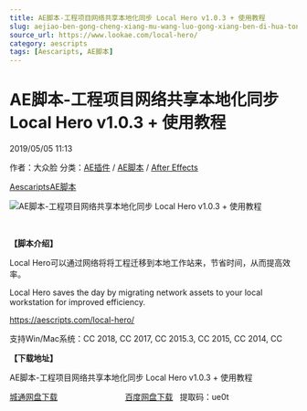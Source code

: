 ```yaml
---
title: AE脚本-工程项目网络共享本地化同步 Local Hero v1.0.3 + 使用教程
slug: aejiao-ben-gong-cheng-xiang-mu-wang-luo-gong-xiang-ben-di-hua-tong-bu-local-hero-v1-0-3-shi-yong-jiao-cheng
source_url: https://www.lookae.com/local-hero/
category: aescripts
tags: [Aescaripts, AE脚本]
---
```

# AE脚本-工程项目网络共享本地化同步 Local Hero v1.0.3 + 使用教程

2019/05/05 11:13

作者：大众脸
分类：[AE插件](https://www.lookae.com/after-effects/aechajian/) / [AE脚本](https://www.lookae.com/after-effects/aescripts/) / [After Effects](https://www.lookae.com/after-effects/)

[Aescaripts](https://www.lookae.com/tag/aescaripts/)[AE脚本](https://www.lookae.com/tag/ae%e8%84%9a%e6%9c%ac/)

![AE脚本-工程项目网络共享本地化同步 Local Hero v1.0.3 + 使用教程](https://www.lookae.com/wp-content/uploads/2019/05/Local-Hero.jpg "AE脚本-工程项目网络共享本地化同步 Local Hero v1.0.3 + 使用教程-LookAE.com")

﻿

**【脚本介绍】**

Local Hero可以通过网络将将工程迁移到本地工作站来，节省时间，从而提高效率。

Local Hero saves the day by migrating network assets to your local workstation for improved efficiency.

https://aescripts.com/local-hero/

支持Win/Mac系统：CC 2018, CC 2017, CC 2015.3, CC 2015, CC 2014, CC

**【下载地址】**

AE脚本-工程项目网络共享本地化同步 Local Hero v1.0.3 + 使用教程

[城通网盘下载](https://lookae.ctfile.com/fs/680462-372354851)                              [百度网盘下载](https://pan.baidu.com/s/178djuOMiGGA1g4KL7FmtzA)   提取码：ue0t
